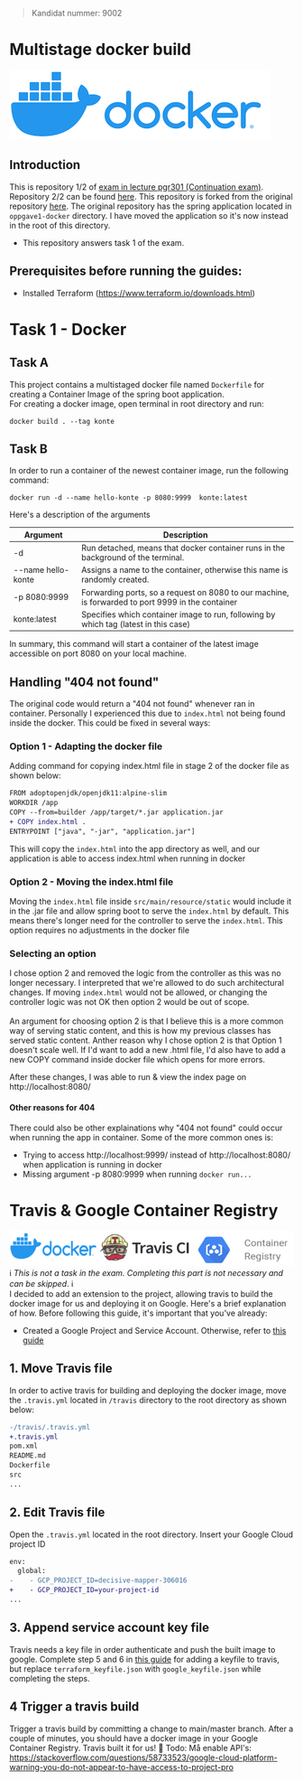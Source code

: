 >Kandidat nummer: 9002
# Multistage docker build
![](./docs/docker.png) <br>

## Introduction
This is repository 1/2 of [exam in lecture pgr301 (Continuation exam)](https://github.com/Leifhaa/PGR301-2020-konte-oppgave2/tree/master/docs). Repository 2/2 can be found [here](https://github.com/Leifhaa/PGR301-2020-konte-oppgave2). This repository is forked from the original repository [here](https://github.com/PGR301-2020/konte). The original repository has the spring application located in `oppgave1-docker` directory. I have moved the application so it's now instead in the root of this directory.
* This repository answers task 1 of the exam.

## Prerequisites before running the guides:
* Installed Terraform (https://www.terraform.io/downloads.html)

# Task 1 - Docker 
## Task A
This project contains a multistaged docker file named `Dockerfile` for creating a Container Image of the spring boot application.<br />
For creating a docker image, open terminal in root directory and run:
```shell script
docker build . --tag konte
```

## Task B
In order to run a container of the newest container image, run the following command:
```shell script
docker run -d --name hello-konte -p 8080:9999  konte:latest
```
Here's a description of the arguments

| Argument | Description |
| --- | --- |
| -d | Run detached, means that docker container runs in the background of the terminal. |
| --name hello-konte | Assigns a name to the container, otherwise this name is randomly created. |
| -p 8080:9999 | Forwarding ports, so a request on 8080 to our machine, is forwarded to port 9999 in the container |
| konte:latest | Specifies which container image to run, following by which tag (latest in this case) |

In summary, this command will start a container of the latest image accessible on port 8080 on your local machine.

## Handling "404 not found"
The original code would return a "404 not found" whenever ran in container. Personally I experienced this due to `index.html` not being found inside the docker. This could be fixed in several ways:
### Option 1 - Adapting the docker file
Adding command for copying index.html file in stage 2 of the docker file as shown below:
``` diff
FROM adoptopenjdk/openjdk11:alpine-slim
WORKDIR /app
COPY --from=builder /app/target/*.jar application.jar
+ COPY index.html .                     
ENTRYPOINT ["java", "-jar", "application.jar"]
```
This will copy the `index.html` into the app directory as well, and our application is able to access index.html when running in docker

### Option 2 - Moving the index.html file
Moving the `index.html` file inside `src/main/resource/static` would include it in the .jar file and allow spring boot to serve the `index.html` by default. This means there's longer need for the controller to serve the `index.html`. This option requires no adjustments in the docker file

### Selecting an option
I chose option 2 and removed the logic from the controller as this was no longer necessary. I interpreted that we're allowed to do such architectural changes. If moving `index.html` would not be allowed, or changing the controller logic was not OK then option 2 would be out of scope. 
<br />
<br />
An argument for choosing option 2 is that I believe this is a more common way of serving static content, and this is how my previous classes has served static content. Anther reason why I chose option 2 is that Option 1 doesn't scale well. If I'd want to add a new .html file, I'd also have to add a new COPY command inside docker file which opens for more errors.

After these changes, I was able to run & view the index page on http://localhost:8080/

#### Other reasons for 404
There could also be other explainations why "404 not found" could occur when running the app in container. Some of the more common ones is:
- Trying to access http://localhost:9999/ instead of http://localhost:8080/ when application is running in docker
- Missing argument -p 8080:9999 when running ````docker run...```` 

# Travis & Google Container Registry
![](./docs/docker-travis-registry.png) <br>
:information_source: *This is not a task in the exam. Completing this part is not necessary and can be skipped*. :information_source: <br />
I decided to add an extension to the project, allowing travis to build the docker image for us and deploying it on Google. Here's a brief explanation of how. Before following this guide, it's important that you've already:
 -  Created a Google Project and Service Account. Otherwise, refer to [this guide](https://github.com/Leifhaa/PGR301-2020-konte-oppgave2#guide-1-creating-a-google-cloud-project-and-google-service-account)

## 1. Move Travis file
In order to active travis for building and deploying the docker image, move the `.travis.yml` located in `/travis` directory to the root directory as shown below:
```diff
-/travis/.travis.yml
+.travis.yml
pom.xml
README.md
Dockerfile
src
...
```

## 2. Edit Travis file
Open the `.travis.yml` located in the root directory. Insert your Google Cloud project ID
```diff
env:
  global:
-    - GCP_PROJECT_ID=decisive-mapper-306016
+    - GCP_PROJECT_ID=your-project-id
...
```

## 3. Append service account key file
Travis needs a key file in order authenticate and push the built image to google. Complete step 5 and 6 in [this guide](https://github.com/Leifhaa/PGR301-2020-konte-oppgave2#5-encrypt-service-account-key-file) for adding a keyfile to travis, but replace ```terraform_keyfile.json``` with ```google_keyfile.json``` while completing the steps.

## 4 Trigger a travis build
Trigger a travis build by committing a change to main/master branch. After a couple of minutes, you should have a docker image in your Google Container Registry. Travis built it for us! :clap:
Todo: Må enable API's:
https://stackoverflow.com/questions/58733523/google-cloud-platform-warning-you-do-not-appear-to-have-access-to-project-pro